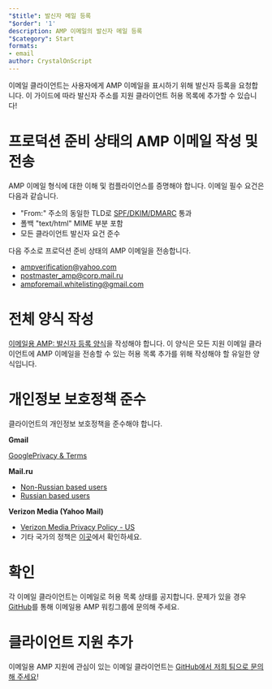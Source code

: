 ```yaml
---
"$title": 발신자 메일 등록
"$order": '1'
description: AMP 이메일의 발신자 메일 등록
"$category": Start
formats:
- email
author: CrystalOnScript
---
```


이메일 클라이언트는 사용자에게 AMP 이메일을 표시하기 위해 발신자 등록을 요청합니다. 이 가이드에 따라 발신자 주소를 지원 클라이언트 허용 목록에 추가할 수 있습니다!

# 프로덕션 준비 상태의 AMP 이메일 작성 및 전송

AMP 이메일 형식에 대한 이해 및 컴플라이언스를 증명해야 합니다. 이메일 필수 요건은 다음과 같습니다.

- "From:" 주소의 동일한 TLD로 [SPF/DKIM/DMARC](https://support.google.com/a/answer/33786?hl=en) 통과
- 폴백 "text/html" MIME 부분 포함
- 모든 클라이언트 발신자 요건 준수

다음 주소로 프로덕션 준비 상태의 AMP 이메일을 전송합니다.

- ampverification@yahoo.com
- postmaster_amp@corp.mail.ru
- ampforemail.whitelisting@gmail.com

# 전체 양식 작성

[이메일용 AMP: 발신자 등록 양식](https://docs.google.com/forms/d/e/1FAIpQLSdso95e7UDLk_R-bnpzsAmuUMDQEMUgTErcfGGItBDkghHU2A/viewform?gxids=7628)을 작성해야 합니다. 이 양식은 모든 지원 이메일 클라이언트에 AMP 이메일을 전송할 수 있는 허용 목록 추가를 위해 작성해야 할 유일한 양식입니다.

# 개인정보 보호정책 준수

클라이언트의 개인정보 보호정책을 준수해야 합니다.

**Gmail**

[GooglePrivacy & Terms](https://policies.google.com/privacy)

**Mail.ru**

- [Non-Russian based users](https://help.mail.ru/engmail-help/privacy)
- [Russian based users](https://agent.mail.ru/legal/privacypolicy/en)

**Verizon Media (Yahoo Mail)**

- [Verizon Media Privacy Policy - US](https://www.verizonmedia.com/policies/us/en/verizonmedia/privacy/index.html)
- 기타 국가의 정책은 [이곳](https://www.verizonmedia.com/policies/)에서 확인하세요.

# 확인

각 이메일 클라이언트는 이메일로 허용 목록 상태를 공지합니다. 문제가 있을 경우 [GitHub](https://github.com/ampproject/wg-amp4email)를 통해 이메일용 AMP 워킹그룹에 문의해 주세요.

# 클라이언트 지원 추가

이메일용 AMP 지원에 관심이 있는 이메일 클라이언트는 [GitHub에서 저희 팀으로 문의해 주세요](https://github.com/ampproject/wg-amp4email/)!
